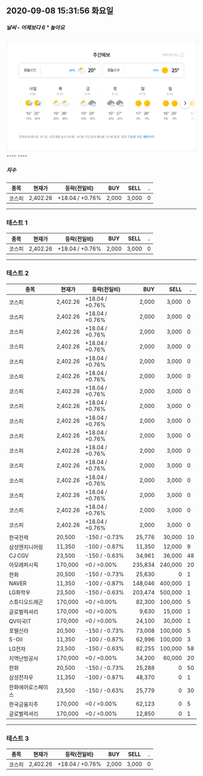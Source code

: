##  2020-09-08 15:31:56   화요일 
##### 날씨   -   어제보다 6 ° 높아요
<center><img src="./img/naver_weather_week.png"></center>
----
----

##### 지수

| 종목 | 현재가 | 등락(전일비) | BUY | SELL | . |
|-|-|-|-|-|-|
|코스피|2,402.26|+18.04  /  +0.76%|2,000|3,000|0|

----

### 테스트 1

| 종목 | 현재가 | 등락(전일비) | BUY | SELL | . |
|-|-|-|-|-|-|
|코스피|2,402.26|+18.04  /  +0.76%|2,000|3,000|0|


----

### 테스트 2

| 종목 | 현재가 | 등락(전일비) | BUY | SELL | . |
|-|-|-|-:|-:|-|
|코스피|2,402.26|+18.04  /  +0.76%|2,000|3,000|0|
|코스피|2,402.26|+18.04  /  +0.76%|2,000|3,000|0|
|코스피|2,402.26|+18.04  /  +0.76%|2,000|3,000|0|
|코스피|2,402.26|+18.04  /  +0.76%|2,000|3,000|0|
|코스피|2,402.26|+18.04  /  +0.76%|2,000|3,000|0|
|코스피|2,402.26|+18.04  /  +0.76%|2,000|3,000|0|
|코스피|2,402.26|+18.04  /  +0.76%|2,000|3,000|0|
|코스피|2,402.26|+18.04  /  +0.76%|2,000|3,000|0|
|코스피|2,402.26|+18.04  /  +0.76%|2,000|3,000|0|
|코스피|2,402.26|+18.04  /  +0.76%|2,000|3,000|0|
|코스피|2,402.26|+18.04  /  +0.76%|2,000|3,000|0|
|코스피|2,402.26|+18.04  /  +0.76%|2,000|3,000|0|
|코스피|2,402.26|+18.04  /  +0.76%|2,000|3,000|0|
|코스피|2,402.26|+18.04  /  +0.76%|2,000|3,000|0|
|코스피|2,402.26|+18.04  /  +0.76%|2,000|3,000|0|
|코스피|2,402.26|+18.04  /  +0.76%|2,000|3,000|0|
|한국전력|20,500|-150  /  -0.73%|25,776|30,000|10|
|삼성엔지니어링|11,350|-100  /  -0.87%|11,350|12,000|9|
|CJ CGV|23,500|-150  /  -0.63%|34,961|36,000|48|
|아모레퍼시픽|170,000|=0  /  =0.00%|235,834|240,000|20|
|한화|20,500|-150  /  -0.73%|25,630|0|1|
|NAVER|11,350|-100  /  -0.87%|148,046|400,000|1|
|LG화학우|23,500|-150  /  -0.63%|203,474|500,000|1|
|스튜디오드래곤|170,000|=0  /  =0.00%|82,300|100,000|5|
|글로벌럭셔리|170,000|=0  /  =0.00%|9,630|15,000|1|
|QV미국IT|170,000|=0  /  =0.00%|24,100|30,000|1|
|호텔신라|20,500|-150  /  -0.73%|73,008|100,000|5|
|S-Oil|11,350|-100  /  -0.87%|62,996|100,000|3|
|LG전자|23,500|-150  /  -0.63%|82,255|100,000|58|
|지역난방공사|170,000|=0  /  =0.00%|34,200|60,000|20|
|한화|20,500|-150  /  -0.73%|25,288|0|50|
|삼성전자우|11,350|-100  /  -0.87%|48,370|0|1|
|한화에어로스페이스|23,500|-150  /  -0.63%|25,779|0|30|
|한국금융지주|170,000|=0  /  =0.00%|62,123|0|5|
|글로벌럭셔리|170,000|=0  /  =0.00%|12,850|0|1|


----

### 테스트 3

| 종목 | 현재가 | 등락(전일비) | BUY | SELL | . |
|-|-|-|-|-|-|
|코스피|2,402.26|+18.04  /  +0.76%|2,000|3,000|0|